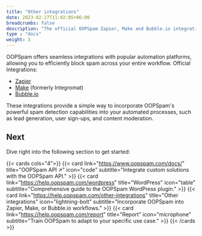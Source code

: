 ```yaml
---
title: "Other integrations"
date: 2023-02-27T11:02:05+06:00
breadcrumbs: false
description: "The official OOPSpam Zapier, Make and Bubble.io integrations"
type : "docs"
weight: 3
---
```


OOPSpam offers seamless integrations with popular automation platforms, allowing you to efficiently block spam across your entire workflow.
Official Integrations:

- [Zapier](./zapier)
- [Make](./make) (formerly Integromat)
- [Bubble.io](./bubble-io)

These integrations provide a simple way to incorporate OOPSpam's powerful spam detection capabilities into your automated processes, such as lead generation, user sign-ups, and content moderation.

## Next

Dive right into the following section to get started:

{{< cards cols="4">}}
{{< card link="https://www.oopspam.com/docs/" title="OOPSpam API ↗" icon="code" subtitle="Integrate custom solutions with the OOPSpam API." >}}
{{< card link="https://help.oopspam.com/wordpress" title="WordPress" icon="table" subtitle="Comprehensive guide to the OOPSpam WordPress plugin." >}}
{{< card link="https://help.oopspam.com/other-integrations" title="Other integrations" icon="lightning-bolt" subtitle="Incorporate OOPSpam into Zapier, Make, or Bubble.io workflows." >}}
{{< card link="https://help.oopspam.com/report" title="Report" icon="microphone" subtitle="Train OOPSpam to adapt to your specific use case." >}}
{{< /cards >}}